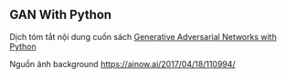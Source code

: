 ## GAN With Python

Dịch tóm tắt nội dung cuốn sách [Generative Adversarial Networks with Python](https://machinelearningmastery.com/generative_adversarial_networks/)

Nguồn ảnh background https://ainow.ai/2017/04/18/110994/

